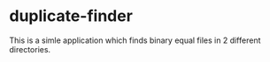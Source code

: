 # duplicate-finder
This is a simle application which finds binary equal files in 2 different directories.
